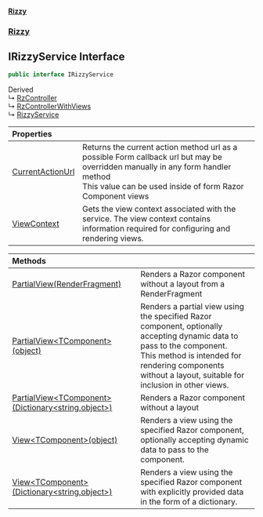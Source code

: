 #### [Rizzy](index 'index')
### [Rizzy](Rizzy 'Rizzy')

## IRizzyService Interface

```csharp
public interface IRizzyService
```

Derived  
&#8627; [RzController](Rizzy.Framework.Mvc.RzController 'Rizzy.Framework.Mvc.RzController')  
&#8627; [RzControllerWithViews](Rizzy.Framework.Mvc.RzControllerWithViews 'Rizzy.Framework.Mvc.RzControllerWithViews')  
&#8627; [RizzyService](Rizzy.RizzyService 'Rizzy.RizzyService')

| Properties | |
| :--- | :--- |
| [CurrentActionUrl](Rizzy.IRizzyService.CurrentActionUrl 'Rizzy.IRizzyService.CurrentActionUrl') | Returns the current action method url as a possible Form callback url but may be overridden manually in any form handler method<br/>This value can be used inside of form Razor Component views |
| [ViewContext](Rizzy.IRizzyService.ViewContext 'Rizzy.IRizzyService.ViewContext') | Gets the view context associated with the service. The view context contains information required for configuring and rendering views. |

| Methods | |
| :--- | :--- |
| [PartialView(RenderFragment)](Rizzy.IRizzyService.PartialView(Microsoft.AspNetCore.Components.RenderFragment) 'Rizzy.IRizzyService.PartialView(Microsoft.AspNetCore.Components.RenderFragment)') | Renders a Razor component without a layout from a RenderFragment |
| [PartialView&lt;TComponent&gt;(object)](Rizzy.IRizzyService.PartialView_TComponent_(object) 'Rizzy.IRizzyService.PartialView<TComponent>(object)') | Renders a partial view using the specified Razor component, optionally accepting dynamic data to pass to the component.<br/>This method is intended for rendering components without a layout, suitable for inclusion in other views. |
| [PartialView&lt;TComponent&gt;(Dictionary&lt;string,object&gt;)](Rizzy.IRizzyService.PartialView_TComponent_(System.Collections.Generic.Dictionary_string,object_) 'Rizzy.IRizzyService.PartialView<TComponent>(System.Collections.Generic.Dictionary<string,object>)') | Renders a Razor component without a layout |
| [View&lt;TComponent&gt;(object)](Rizzy.IRizzyService.View_TComponent_(object) 'Rizzy.IRizzyService.View<TComponent>(object)') | Renders a view using the specified Razor component, optionally accepting dynamic data to pass to the component. |
| [View&lt;TComponent&gt;(Dictionary&lt;string,object&gt;)](Rizzy.IRizzyService.View_TComponent_(System.Collections.Generic.Dictionary_string,object_) 'Rizzy.IRizzyService.View<TComponent>(System.Collections.Generic.Dictionary<string,object>)') | Renders a view using the specified Razor component with explicitly provided data in the form of a dictionary. |
